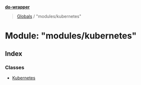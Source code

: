 **[do-wrapper](../README.md)**

> [Globals](../globals.md) / "modules/kubernetes"

# Module: "modules/kubernetes"

## Index

### Classes

* [Kubernetes](../classes/_modules_kubernetes_.kubernetes.md)
